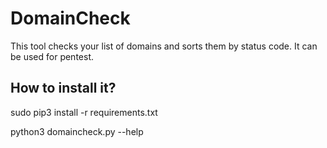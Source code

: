 # DomainCheck
This tool checks your list of domains and sorts them by status code. 
It can be used for pentest.

## How to install it?
sudo pip3 install -r requirements.txt

python3 domaincheck.py --help
